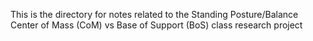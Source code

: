This is the directory for notes related to the Standing Posture/Balance Center of Mass (CoM) vs Base of Support (BoS) class research project
